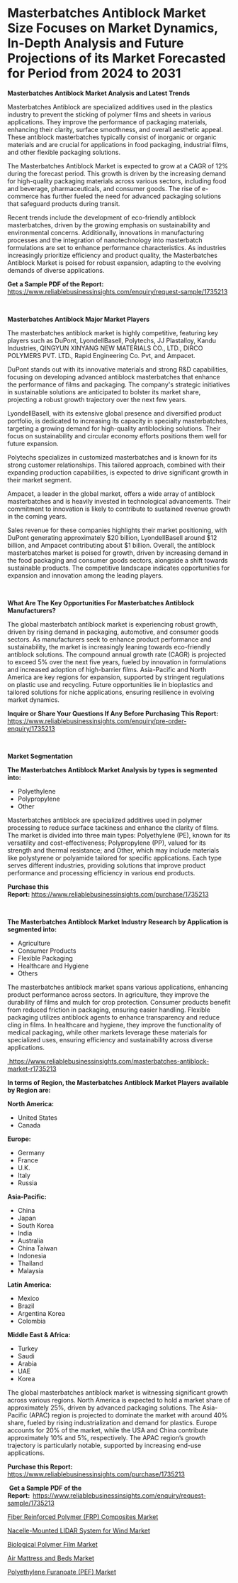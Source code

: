 <p><h1>Masterbatches Antiblock Market Size Focuses on Market Dynamics, In-Depth Analysis and Future Projections of its Market Forecasted for Period from 2024 to 2031</h1></p><p><strong>Masterbatches Antiblock Market Analysis and Latest Trends</strong></p>
<p><p>Masterbatches Antiblock are specialized additives used in the plastics industry to prevent the sticking of polymer films and sheets in various applications. They improve the performance of packaging materials, enhancing their clarity, surface smoothness, and overall aesthetic appeal. These antiblock masterbatches typically consist of inorganic or organic materials and are crucial for applications in food packaging, industrial films, and other flexible packaging solutions.</p><p>The Masterbatches Antiblock Market is expected to grow at a CAGR of 12% during the forecast period. This growth is driven by the increasing demand for high-quality packaging materials across various sectors, including food and beverage, pharmaceuticals, and consumer goods. The rise of e-commerce has further fueled the need for advanced packaging solutions that safeguard products during transit.</p><p>Recent trends include the development of eco-friendly antiblock masterbatches, driven by the growing emphasis on sustainability and environmental concerns. Additionally, innovations in manufacturing processes and the integration of nanotechnology into masterbatch formulations are set to enhance performance characteristics. As industries increasingly prioritize efficiency and product quality, the Masterbatches Antiblock Market is poised for robust expansion, adapting to the evolving demands of diverse applications.</p></p>
<p><strong>Get a Sample PDF of the Report:&nbsp;</strong> <a href="https://www.reliablebusinessinsights.com/enquiry/request-sample/1735213?utm_campaign=1358&utm_medium=2&utm_source=Github&utm_content=ia&utm_term=13102024&utm_id=masterbatches-antiblock">https://www.reliablebusinessinsights.com/enquiry/request-sample/1735213</a></p>
<p>&nbsp;</p>
<p><strong>Masterbatches Antiblock Major Market Players</strong></p>
<p><p>The masterbatches antiblock market is highly competitive, featuring key players such as DuPont, LyondellBasell, Polytechs, JJ Plastalloy, Kandu Industries, QINGYUN XINYANG NEW MATERIALS CO., LTD., DIRCO POLYMERS PVT. LTD., Rapid Engineering Co. Pvt, and Ampacet.</p><p>DuPont stands out with its innovative materials and strong R&D capabilities, focusing on developing advanced antiblock masterbatches that enhance the performance of films and packaging. The company's strategic initiatives in sustainable solutions are anticipated to bolster its market share, projecting a robust growth trajectory over the next few years.</p><p>LyondellBasell, with its extensive global presence and diversified product portfolio, is dedicated to increasing its capacity in specialty masterbatches, targeting a growing demand for high-quality antiblocking solutions. Their focus on sustainability and circular economy efforts positions them well for future expansion.</p><p>Polytechs specializes in customized masterbatches and is known for its strong customer relationships. This tailored approach, combined with their expanding production capabilities, is expected to drive significant growth in their market segment.</p><p>Ampacet, a leader in the global market, offers a wide array of antiblock masterbatches and is heavily invested in technological advancements. Their commitment to innovation is likely to contribute to sustained revenue growth in the coming years.</p><p>Sales revenue for these companies highlights their market positioning, with DuPont generating approximately $20 billion, LyondellBasell around $12 billion, and Ampacet contributing about $1 billion. Overall, the antiblock masterbatches market is poised for growth, driven by increasing demand in the food packaging and consumer goods sectors, alongside a shift towards sustainable products. The competitive landscape indicates opportunities for expansion and innovation among the leading players. </p></p>
<p>&nbsp;</p>
<p><strong>What Are The Key Opportunities For Masterbatches Antiblock Manufacturers?</strong></p>
<p><p>The global masterbatch antiblock market is experiencing robust growth, driven by rising demand in packaging, automotive, and consumer goods sectors. As manufacturers seek to enhance product performance and sustainability, the market is increasingly leaning towards eco-friendly antiblock solutions. The compound annual growth rate (CAGR) is projected to exceed 5% over the next five years, fueled by innovation in formulations and increased adoption of high-barrier films. Asia-Pacific and North America are key regions for expansion, supported by stringent regulations on plastic use and recycling. Future opportunities lie in bioplastics and tailored solutions for niche applications, ensuring resilience in evolving market dynamics.</p></p>
<p><strong>Inquire or Share Your Questions If Any Before Purchasing This Report:</strong> <a href="https://www.reliablebusinessinsights.com/enquiry/pre-order-enquiry/1735213?utm_campaign=1358&utm_medium=2&utm_source=Github&utm_content=ia&utm_term=13102024&utm_id=masterbatches-antiblock">https://www.reliablebusinessinsights.com/enquiry/pre-order-enquiry/1735213</a></p>
<p>&nbsp;</p>
<p><strong>Market Segmentation</strong></p>
<p><strong>The Masterbatches Antiblock Market Analysis by types is segmented into:</strong></p>
<p><ul><li>Polyethylene</li><li>Polypropylene</li><li>Other</li></ul></p>
<p><p>Masterbatches antiblock are specialized additives used in polymer processing to reduce surface tackiness and enhance the clarity of films. The market is divided into three main types: Polyethylene (PE), known for its versatility and cost-effectiveness; Polypropylene (PP), valued for its strength and thermal resistance; and Other, which may include materials like polystyrene or polyamide tailored for specific applications. Each type serves different industries, providing solutions that improve product performance and processing efficiency in various end products.</p></p>
<p><strong>Purchase this Report:&nbsp;</strong><a href="https://www.reliablebusinessinsights.com/purchase/1735213?utm_campaign=1358&utm_medium=2&utm_source=Github&utm_content=ia&utm_term=13102024&utm_id=masterbatches-antiblock">https://www.reliablebusinessinsights.com/purchase/1735213</a></p>
<p>&nbsp;</p>
<p><strong>The Masterbatches Antiblock Market Industry Research by Application is segmented into:</strong></p>
<p><ul><li>Agriculture</li><li>Consumer Products</li><li>Flexible Packaging</li><li>Healthcare and Hygiene</li><li>Others</li></ul></p>
<p><p>The masterbatches antiblock market spans various applications, enhancing product performance across sectors. In agriculture, they improve the durability of films and mulch for crop protection. Consumer products benefit from reduced friction in packaging, ensuring easier handling. Flexible packaging utilizes antiblock agents to enhance transparency and reduce cling in films. In healthcare and hygiene, they improve the functionality of medical packaging, while other markets leverage these materials for specialized uses, ensuring efficiency and sustainability across diverse applications.</p></p>
<p><a href="https://www.reliablebusinessinsights.com/masterbatches-antiblock-market-r1735213?utm_campaign=1358&utm_medium=2&utm_source=Github&utm_content=ia&utm_term=13102024&utm_id=masterbatches-antiblock">&nbsp;https://www.reliablebusinessinsights.com/masterbatches-antiblock-market-r1735213</a></p>
<p><strong>In terms of Region, the Masterbatches Antiblock Market Players available by Region are:</strong></p>
<p>
    <p> <strong> North America: </strong>
        <ul>
            <li>United States</li>
            <li>Canada</li>
        </ul>
        </p> 
    <p> <strong> Europe: </strong>
        <ul>
            <li>Germany</li>
            <li>France</li>
            <li>U.K.</li>
            <li>Italy</li>
            <li>Russia</li>
        </ul>
        </p> 
    <p> <strong> Asia-Pacific: </strong>
        <ul>
            <li>China</li>
            <li>Japan</li>
            <li>South Korea</li>
            <li>India</li>
            <li>Australia</li>
            <li>China Taiwan</li>
            <li>Indonesia</li>
            <li>Thailand</li>
            <li>Malaysia</li>
        </ul>
        </p> 
    <p> <strong> Latin America: </strong>
        <ul>
            <li>Mexico</li>
            <li>Brazil</li>
            <li>Argentina Korea</li>
            <li>Colombia</li>
        </ul>
        </p> 
    <p> <strong> Middle East & Africa: </strong>
        <ul>
            <li>Turkey</li>
            <li>Saudi</li>
            <li>Arabia</li>
            <li>UAE</li>
            <li>Korea</li>
        </ul>
    </p>
    </p>
<p><p>The global masterbatches antiblock market is witnessing significant growth across various regions. North America is expected to hold a market share of approximately 25%, driven by advanced packaging solutions. The Asia-Pacific (APAC) region is projected to dominate the market with around 40% share, fueled by rising industrialization and demand for plastics. Europe accounts for 20% of the market, while the USA and China contribute approximately 10% and 5%, respectively. The APAC region’s growth trajectory is particularly notable, supported by increasing end-use applications.</p></p>
<p><strong>Purchase this Report: </strong><a href="https://www.reliablebusinessinsights.com/purchase/1735213?utm_campaign=1358&utm_medium=2&utm_source=Github&utm_content=ia&utm_term=13102024&utm_id=masterbatches-antiblock">https://www.reliablebusinessinsights.com/purchase/1735213</a></p>
<p>&nbsp;<strong>Get a Sample PDF of the Report:&nbsp;&nbsp;</strong><a href="https://www.reliablebusinessinsights.com/enquiry/request-sample/1735213?utm_campaign=1358&utm_medium=2&utm_source=Github&utm_content=ia&utm_term=13102024&utm_id=masterbatches-antiblock">https://www.reliablebusinessinsights.com/enquiry/request-sample/1735213</a></p>
<p><strong></strong></p>
<p><p><a href="https://www.linkedin.com/pulse/global-fiber-reinforced-polymer-frp-composites-market-exploring-3fipc?utm_campaign=1358&utm_medium=2&utm_source=Github&utm_content=ia&utm_term=13102024&utm_id=masterbatches-antiblock">Fiber Reinforced Polymer (FRP) Composites Market</a></p><p><a href="https://www.linkedin.com/pulse/trends-global-nacelle-mounted-lidar-system-wind-market-forecast-jp7fc?utm_campaign=1358&utm_medium=2&utm_source=Github&utm_content=ia&utm_term=13102024&utm_id=masterbatches-antiblock">Nacelle-Mounted LIDAR System for Wind Market</a></p><p><a href="https://www.linkedin.com/pulse/strategic-market-insights-global-biological-polymer-film-2024-yjdsc?utm_campaign=1358&utm_medium=2&utm_source=Github&utm_content=ia&utm_term=13102024&utm_id=masterbatches-antiblock">Biological Polymer Film Market</a></p><p><a href="https://www.linkedin.com/pulse/air-mattress-beds-market-segmentation-geographical-regions-71fme?utm_campaign=1358&utm_medium=2&utm_source=Github&utm_content=ia&utm_term=13102024&utm_id=masterbatches-antiblock">Air Mattress and Beds Market</a></p><p><a href="https://www.linkedin.com/pulse/emerging-technologies-reshaping-polyethylene-furanoate-pef-market-9n1yc?utm_campaign=1358&utm_medium=2&utm_source=Github&utm_content=ia&utm_term=13102024&utm_id=masterbatches-antiblock">Polyethylene Furanoate (PEF) Market</a></p></p>